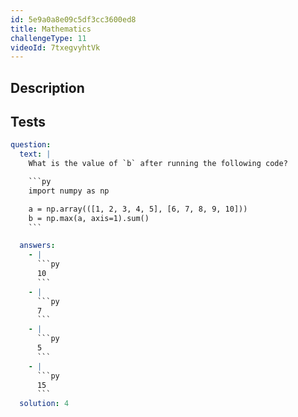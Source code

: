 ```yaml
---
id: 5e9a0a8e09c5df3cc3600ed8
title: Mathematics
challengeType: 11
videoId: 7txegvyhtVk
---
```


## Description

<section id='description'>

</section>

## Tests

<section id='tests'>

````yml
question:
  text: |
    What is the value of `b` after running the following code?

    ```py
    import numpy as np

    a = np.array(([1, 2, 3, 4, 5], [6, 7, 8, 9, 10]))
    b = np.max(a, axis=1).sum()
    ```

  answers:
    - |
      ```py
      10
      ```
    - |
      ```py
      7
      ```
    - |
      ```py
      5
      ```
    - |
      ```py
      15
      ```
  solution: 4
````

</section>
